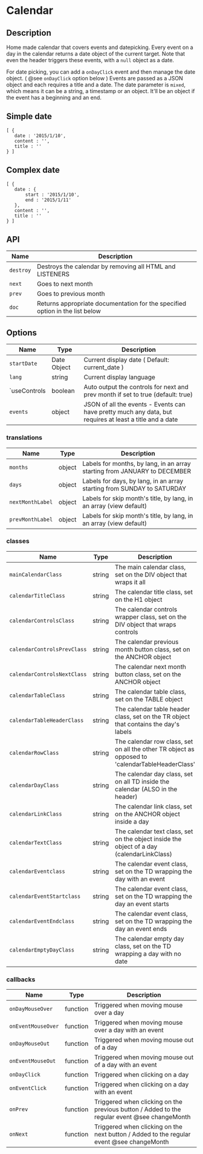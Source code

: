 # Calendar

## Description
Home made calendar that covers events and datepicking. Every event on a day in the calendar
returns a date object of the current target.  Note that even the header triggers these events,
with a `null` object as a date.

For date picking, you can add a `onDayClick` event and then manage the date object. ( @see `onDayClick` option below )
Events are passed as a JSON object and each requires a title and a date. The date parameter is `mixed`, which means it
can be a string, a timestamp or an object.  It'll be an object if the event has a beginning and an end.

## Simple date
 ```
 [ {
	date : '2015/1/10',
	content : '',
	title : ''
 } ]
 ```

## Complex date
 ```
 [ {
	date : {
		start : '2015/1/10',
		end : '2015/1/11'
	},
	content : '',
	title : ''
 } ]
 ```

## API
Name							| Description
--------------------------------|----------------------------------------------------------------------------------------------------------------------------
 `destroy`						| Destroys the calendar by removing all HTML and LISTENERS
 `next`							| Goes to next month
 `prev`							| Goes to previous month
 `doc`							| Returns appropriate documentation for the specified option in the list below

## Options
Name							| Type			|	Description
--------------------------------|---------------|------------------------------------------------------------------------------------------------------------
 `startDate` 					|	Date Object	|	Current display date ( Default: current_date )
 `lang` 						|	string		|	Current display language
 `useControls					|	boolean		|	Auto output the controls for next and prev month if set to true (default: true)
 `events`						|	object		|	JSON of all the events - Events can have pretty much any data, but requires at least a title and a date

### translations
Name							| Type			|	Description
--------------------------------|---------------|------------------------------------------------------------------------------------------------------------
 	`months`					|	object		|	Labels for months, by lang, in an array starting from JANUARY to DECEMBER
 	`days`						|	object		|	Labels for days, by lang, in an array starting from SUNDAY to SATURDAY
 	`nextMonthLabel`			|	object		|	Labels for skip month's title, by lang, in an array (view default)
 	`prevMonthLabel`			|	object		|	Labels for skip month's title, by lang, in an array (view default)

### classes
Name							| Type			|	Description
--------------------------------|---------------|------------------------------------------------------------------------------------------------------------
	`mainCalendarClass`			|	string		|	The main calendar class, set on the DIV object that wraps it all
	`calendarTitleClass`		|	string		|	The calendar title class, set on the H1 object
	`calendarControlsClass`		|	string		|	The calendar controls wrapper class, set on the DIV object that wraps controls
	`calendarControlsPrevClass`	|	string		|	The calendar previous month button class, set on the ANCHOR object
	`calendarControlsNextClass`	|	string		|	The calendar next month button class, set on the ANCHOR object
	`calendarTableClass`		|	string		|	The calendar table class, set on the TABLE object
	`calendarTableHeaderClass`	|	string		|	The calendar table header class, set on the TR object that contains the day's labels
	`calendarRowClass`			|	string		|	The calendar row class, set on all the other TR object as opposed to 'calendarTableHeaderClass'
	`calendarDayClass`			|	string		|	The calendar day class, set on all TD inside the calendar (ALSO in the header)
	`calendarLinkClass`			|	string		|	The calendar link class, set on the ANCHOR object inside a day
	`calendarTextClass`			|	string		|	The calendar text class, set on the <span> object inside the <a> object of a day (calendarLinkClass)
	`calendarEventclass`		|	string		|	The calendar event class, set on the TD wrapping the day with an event
	`calendarEventStartclass`	|	string		|	The calendar event class, set on the TD wrapping the day an event starts
	`calendarEventEndclass`		|	string		|	The calendar event class, set on the TD wrapping the day an event ends
	`calendarEmptyDayClass`		|	string		|	The calendar empty day class, set on the TD wrapping a day with no date

### callbacks
Name							| Type			|	Description
--------------------------------|---------------|------------------------------------------------------------------------------------------------------------
	`onDayMouseOver`			|	function	|	Triggered when moving mouse over a day
	`onEventMouseOver`			|	function	|	Triggered when moving mouse over a day with an event
	`onDayMouseOut`				|	function	|	Triggered when moving mouse out of a day
	`onEventMouseOut`			|	function	|	Triggered when moving mouse out of a day with an event
	`onDayClick`				|	function	|	Triggered when clicking on a day
	`onEventClick`				|	function	|	Triggered when clicking on a day with an event
	`onPrev`					|	function	|	Triggered when clicking on the previous button / Added to the regular event @see changeMonth
	`onNext`					|	function	|	Triggered when clicking on the next button / Added to the regular event @see changeMonth

